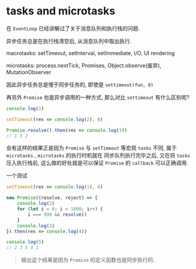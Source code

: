 # tasks and microtasks

在 `EventLoop` 已经讲解过了关于消息队列和执行栈的问题. 

异步任务总是在执行栈清空后, 从消息队列中取出执行. 

macrotasks: setTimeout, setInterval, setImmediate, I/O, UI rendering

microtasks: process.nextTick, Promises, Object.observe(废弃), MutationObserver

因此异步任务总是慢于同步任务的, 即使是 `settimeout(fun, 0)` 

再另外 `Promise` 也是异步调用的一种方式, 那么对比 `settimeout` 有什么区别呢?

``` js
console.log(1)

setTimeout(res => console.log(2), 0)

Promise.resolve().then(res => console.log(3))
// 1 3 2
```

会有这样的结果正是因为 `Promise` 与 `setTimeout` 等宏观 `tasks` 不同, 属于 `microtasks` , `microtasks` 的执行时机就在 同步队列执行完毕之后, 又在将 `tasks` 压入执行栈前, 这么做的好处就是可以保证 `Promise` 的 `callback` 可以正确调用. 

一个测试

``` js
setTimeout(res => console.log(1), 0)

new Promise((resolve, reject) => {
    console.log(2)
    for (let i = 0; i < 1000; i++) {
        i === 999 && resolve()
    }
    console.log(3)
}).then(res => console.log(4))

console.log(5)
// 2 3 5 4 1
```

> 输出这个结果是因为 `Promise` 的定义函数也是同步执行的. 

